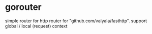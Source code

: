 # gorouter
simple router for http router for "github.com/valyala/fasthttp". support global / local (request) context
